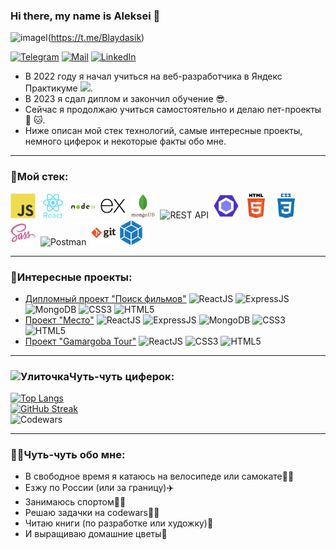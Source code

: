 ### Hi there, my name is Aleksei 👋

<!--
**blaydasik/blaydasik** is a ✨ _special_ ✨ repository because its `README.md` (this file) appears on your GitHub profile.

Here are some ideas to get you started:

- 🔭 I’m currently working on ...
- 🌱 I’m currently learning ...
- 👯 I’m looking to collaborate on ...
- 🤔 I’m looking for help with ...
- 💬 Ask me about ...
- 📫 How to reach me: ...
- 😄 Pronouns: ...
- ⚡ Fun fact: ...
-->

![image](https://github.com/blaydasik/blaydasik/assets/103077881/69841991-a384-4459-943f-131ba26c1a26)l(https://t.me/Blaydasik)
 
  [![Telegram](https://img.shields.io/badge/Telegram-blue?logo=telegram&logoColor=white)](https://t.me/SerhioKorolev) [![Mail](https://img.shields.io/badge/Email-blue?logo=gmail&logoColor=white)](mailto:info@skorolev.ru) [![LinkedIn](https://img.shields.io/badge/LinkedIn-blue?logo=LinkedIn&logoColor=white)](https://www.linkedin.com/in/sergei--korolev/)

- В 2022 году я начал учиться на веб-разработчика в Яндекс Практикуме <img src="https://media.giphy.com/media/WUlplcMpOCEmTGBtBW/giphy.gif" width="30px">. 
- В 2023 я сдал диплом и закончил обучение :sunglasses:. 
- Сейчас я продолжаю учиться самостоятельно и делаю пет-проекты :dog:	:cat:.
- Ниже описан мой стек технологий, самые интересные проекты, немного циферок и некоторые факты обо мне.

---

###  :pinched_fingers:Мой стек:
<img src="https://github.com/devicons/devicon/blob/master/icons/javascript/javascript-original.svg" title="JavaScript" alt="JavaScript" width="40" height="40"/>&nbsp;
<img src="https://github.com/devicons/devicon/blob/master/icons/react/react-original-wordmark.svg" title="React" alt="React" width="40" height="40"/>&nbsp;
<img src="https://github.com/devicons/devicon/blob/master/icons/nodejs/nodejs-original-wordmark.svg" title="NodeJS" alt="NodeJS" width="40" height="40"/>&nbsp;
<img src="https://github.com/devicons/devicon/blob/master/icons/express/express-original.svg" title="ExpressJS" alt="ExpressJS" width="40" height="40"/>&nbsp;
<img src="https://github.com/devicons/devicon/blob/master/icons/mongodb/mongodb-original-wordmark.svg" title="MongoDB" alt="MongoDB" width="40" height="40"/>&nbsp;
<img src="https://apps.odoocdn.com/web/image/loempia.module/37657/icon_image/84x84" title="REST API" alt="REST API" width="50" height="40"/>&nbsp;
<img src="https://github.com/devicons/devicon/blob/master/icons/eslint/eslint-original.svg" title="ESLint" alt="ESLint" width="40" height="40"/>&nbsp;
<img src="https://github.com/devicons/devicon/blob/master/icons/html5/html5-original-wordmark.svg" title="HTML5" alt="HTML5" width="40" height="40"/>&nbsp;
<img src="https://github.com/devicons/devicon/blob/master/icons/css3/css3-plain-wordmark.svg" title="CSS3" alt="CSS3" width="40" height="40"/>&nbsp;
<img src="https://github.com/devicons/devicon/blob/master/icons/sass/sass-original.svg" title="SASS" alt="SASS" width="40" height="40"/>&nbsp;
<img src="https://camo.githubusercontent.com/93b32389bf746009ca2370de7fe06c3b5146f4c99d99df65994f9ced0ba41685/68747470733a2f2f7777772e766563746f726c6f676f2e7a6f6e652f6c6f676f732f676574706f73746d616e2f676574706f73746d616e2d69636f6e2e737667" title="Postman" alt="Postman" width="40" height="40"/>&nbsp;
<img src="https://github.com/devicons/devicon/blob/master/icons/git/git-original-wordmark.svg" title="Git" alt="Git" width="40" height="40"/>
<img src="https://github.com/devicons/devicon/blob/master/icons/webpack/webpack-plain.svg" title="Webpack" alt="Webpack" width="40" height="40"/>

---

### :volcano:Интересные проекты:
- [Дипломный проект "Поиск фильмов"](https://github.com/dromgard/movies-explorer-api-full) <img src="https://img.shields.io/badge/ReactJS-blue?logo=React&logoColor=white" alt="ReactJS" title="ReactJS"/> <img src="https://img.shields.io/badge/ExpressJS-blue?logo=express&logoColor=white" alt="ExpressJS" title="ExpressJS"/> <img src="https://img.shields.io/badge/MongoDB-blue?logo=MongoDB&logoColor=white" alt="MongoDB" title="MongoDB"/> <img src="https://img.shields.io/badge/CSS3-blue?logo=css3&logoColor=white" alt="CSS3" title="CSS3"/> <img src="https://img.shields.io/badge/HTML5-blue?logo=html5&logoColor=white" alt="HTML5" title="HTML5"/>
- [Проект "Место"](https://github.com/dromgard/react-mesto-api-full) <img src="https://img.shields.io/badge/ReactJS-blue?logo=React&logoColor=white" alt="ReactJS" title="ReactJS"/> <img src="https://img.shields.io/badge/ExpressJS-blue?logo=express&logoColor=white" alt="ExpressJS" title="ExpressJS"/> <img src="https://img.shields.io/badge/MongoDB-blue?logo=MongoDB&logoColor=white" alt="MongoDB" title="MongoDB"/> <img src="https://img.shields.io/badge/CSS3-blue?logo=css3&logoColor=white" alt="CSS3" title="CSS3"/> <img src="https://img.shields.io/badge/HTML5-blue?logo=html5&logoColor=white" alt="HTML5" title="HTML5"/>
- [Проект "Gamargoba Tour"](https://github.com/dromgard/gamargoba-tour) <img src="https://img.shields.io/badge/ReactJS-blue?logo=React&logoColor=white" alt="ReactJS" title="ReactJS"/> <img src="https://img.shields.io/badge/CSS3-blue?logo=css3&logoColor=white" alt="CSS3" title="CSS3"/> <img src="https://img.shields.io/badge/HTML5-blue?logo=html5&logoColor=white" alt="HTML5" title="HTML5"/>

---

### <img src="https://i.ibb.co/1GDSn2g/ffb2ef86f49379323b3d9225ff5cb9dc.jpg" width="25" height="25" title="Улиточка" alt="Улиточка"/>Чуть-чуть циферок: 
[![Top Langs](https://github-readme-stats.vercel.app/api/top-langs/?username=dromgard&layout=compact&theme=vue-dark)](https://github.com/anuraghazra/github-readme-stats)  
[![GitHub Streak](https://streak-stats.demolab.com?user=dromgard&theme=vue-dark&locale=ru&date_format=j%20M%5B%20Y%5D)](https://git.io/streak-stats)  
![Codewars](https://www.codewars.com/users/loose._.cannon/badges/large)  

---


### :man_cartwheeling:Чуть-чуть обо мне:
- В свободное время я катаюсь на велосипеде или самокате:biking_man:
- Езжу по России (или за границу):airplane:
- Занимаюсь спортом:man_cartwheeling:
- Решаю задачки на codewars:technologist:
- Читаю книги (по разработке или художку):open_book:
- И выращиваю домашние цветы:seedling:
